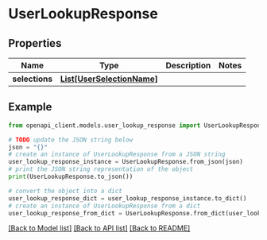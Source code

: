 # UserLookupResponse


## Properties

Name | Type | Description | Notes
------------ | ------------- | ------------- | -------------
**selections** | [**List[UserSelectionName]**](UserSelectionName.md) |  | 

## Example

```python
from openapi_client.models.user_lookup_response import UserLookupResponse

# TODO update the JSON string below
json = "{}"
# create an instance of UserLookupResponse from a JSON string
user_lookup_response_instance = UserLookupResponse.from_json(json)
# print the JSON string representation of the object
print(UserLookupResponse.to_json())

# convert the object into a dict
user_lookup_response_dict = user_lookup_response_instance.to_dict()
# create an instance of UserLookupResponse from a dict
user_lookup_response_from_dict = UserLookupResponse.from_dict(user_lookup_response_dict)
```
[[Back to Model list]](../README.md#documentation-for-models) [[Back to API list]](../README.md#documentation-for-api-endpoints) [[Back to README]](../README.md)


